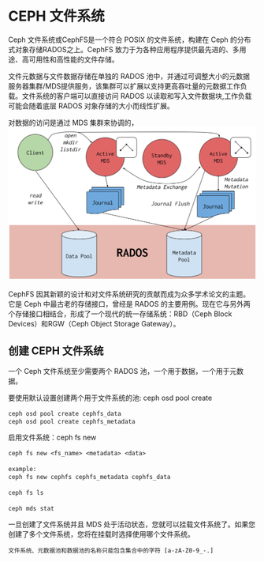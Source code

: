 # CEPH 文件系统

Ceph 文件系统或CephFS是一个符合 POSIX 的文件系统，构建在 Ceph 的分布式对象存储RADOS之上。CephFS 致力于为各种应用程序提供最先进的、多用途、高可用性和高性能的文件存储。

文件元数据与文件数据存储在单独的 RADOS 池中，并通过可调整大小的元数据服务器集群/MDS提供服务，该集群可以扩展以支持更高吞吐量的元数据工作负载。文件系统的客户端可以直接访问 RADOS 以读取和写入文件数据块,工作负载可能会随着底层 RADOS 对象存储的大小而线性扩展。

对数据的访问是通过 MDS 集群来协调的，
![cephfs-architecture](img/cephfs-architecture.svg)

CephFS 因其新颖的设计和对文件系统研究的贡献而成为众多学术论文的主题。它是 Ceph 中最古老的存储接口，曾经是 RADOS 的主要用例。现在它与另外两个存储接口相结合，形成了一个现代的统一存储系统：RBD（Ceph Block Devices）和RGW（Ceph Object Storage Gateway）。

## 创建 CEPH 文件系统

一个 Ceph 文件系统至少需要两个 RADOS 池，一个用于数据，一个用于元数据。

要使用默认设置创建两个用于文件系统的池: ceph osd pool create

```shell
ceph osd pool create cephfs_data
ceph osd pool create cephfs_metadata
```

启用文件系统：ceph fs new

```shell
ceph fs new <fs_name> <metadata> <data>

example:
ceph fs new cephfs cephfs_metadata cephfs_data

ceph fs ls

ceph mds stat
```

一旦创建了文件系统并且 MDS 处于活动状态，您就可以挂载文件系统了。如果您创建了多个文件系统，您将在挂载时选择使用哪个文件系统。

```note
文件系统、元数据池和数据池的名称只能包含集合中的字符 [a-zA-Z0-9_-.]
```

